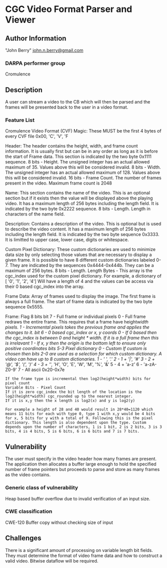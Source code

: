 # CGC Video Format Parser and Viewer

## Author Information

"John Berry" <john.n.berry@gmail.com>

### DARPA performer group
Cromulence

## Description

A user can stream a video to the CB which will then be parsed and the frames will be presented back to the user in a video format.

### Feature List

Cromulence Video Format (CVF)
Magic: These MUST be the first 4 bytes of every CVF file
	0x00, 'C', 'V', 'F

Header: The header contains the height, width, and frame count information. It is usually first but can be in any order as long as it is before the start of Frame data. This section is indicated by the two byte 0x1111 sequence.
	8 bits - Height. The unsigned integer has an actual allowed maximum of 35. Values above this will be considered invalid.
	8 bits - Width. The unsigned integer has an actual allowed maximum of 128. Values above this will be considered invalid.
	16 bits - Frame Count. The number of frames present in the video. Maximum frame count is 2048

Name: This section contains the name of the video. This is an optional section but if it exists then the value will be displayed above the playing video. It has a maximum length of 256 bytes including the length field. It is indicated by the two byte 0x2222 sequence.
	8 bits - Length. Length in characters of the name field.

Description: Contains a description of the video. This is optional but is used to describe the video content. It has a maximum length of 256 bytes including the length field. It is indicated by the two byte sequence 0x3333. It is limitted to upper case, lower case,  digits or whitespace.

Custom Pixel Dictionary: These custom dictionaries are used to minimize data size by only selecting those values that are necessary to display a given frame. It is possible to have 8 different custom dictionaries labeled 0-7. They are indicated by the sequences 0x4444-0x444b. They can be a maximum of 256 bytes.
	8 bits - Length.
	Length Bytes - This array is the cgc_index used for the custom pixel dictionary. For example, a dictionary of [ '0', '1', '2', '4'] Will have a length of 4 and the values can be access via their 0 based cgc_index into the array.

Frame Data: Array of frames used to display the image. The first frame is always a full frame. The start of frame data is indicated by the two byte sequence 0x5555.

Frame:
Flag 8 bits
	bit 7 - Full frame or individual pixels
		0 - Full frame redraws the entire frame. This requires that a frame have height*width pixels.
		1 - Incremental pixels takes the previous frame and applies the changes to it.
	bit 6 - 0 based cgc_index or x, y coords
		0 - If 0 based then the cgc_index is between 0 and height * width. If it is a full frame then this is irrelavant
		1 - If x, y then the origin is the bottom left to ensure only positive coordinates
	bits 5-3
		Pixel dictionary
		0 - Custom
			If custom is chosen then bits 2-0 are used as a selection for which custom dictionary.
			A video can have up to 8 custom dictionaries.
		1 - ' ', '.'
		2 - 1 + '|', '#'
		3 - 2 + '@', '$', '(', ')'
		4 - 3 + '*', 'H', 'O', 'E', 'W', 'M', '%', '&'
		5 - 4 + 'a-z'
		6 - 'a-zA-Z0-9'
		7 - All ascii 0x20-0x7e

	If the frame type is incremental then log2(height*width) bits for pixel count
	Variable Bits - Pixel Count
	If it is zero cgc_index the bit length of the location is the log2(height*width) cgc_rounded up to the nearest integer.
	If it is x,y then the x length is log2(x) and y is log2(y)

	For example a height of 28 and 40 would result in 28*40=1120 which means 11 bits for each with type 0, type 1 with x,y would be 4 bits for x, 5 bits for y with a total of 9. Following this is the pixel dictionary. This length is also dependent upon the type. Custom depends upon the number of characters, 1 is 1 bit, 2 is 2 bits, 3 is 3 bits, 4 is 4 bits, 5 is 6 bits, 6 is 6 bits and 7 is 7 bits.


## Vulnerability
The user must specify in the video header how many frames are present. The application then allocates a buffer large enough to hold the specified number of frame pointers but proceeds to parse and store as many frames as the video contains.


### Generic class of vulnerability
Heap based buffer overflow due to invalid verification of an input size.

### CWE classification

CWE-120 Buffer copy without checking size of input

## Challenges
There is a significant amount of processing on variable length bit fields. They must determine the format of video frame data and how to construct a valid video. Bitwise dataflow will be required.

